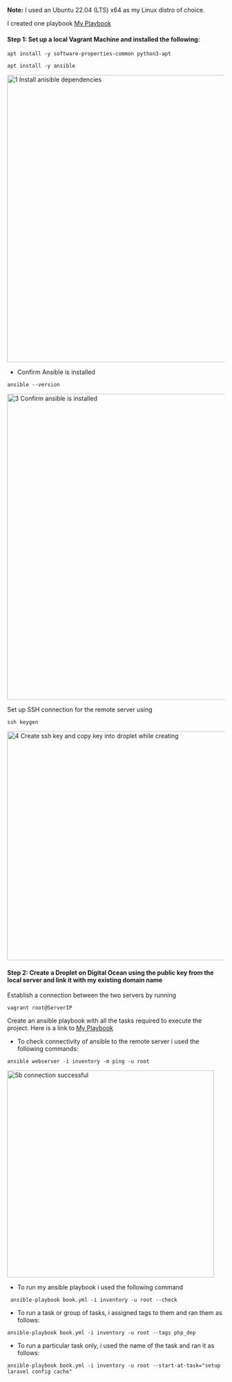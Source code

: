 **Note:** 
I used an Ubuntu 22.04 (LTS) x64 as my Linux distro of choice.

I created one playbook [My Playbook](https://github.com/Osinachi-Uro/AltSchool-Cloud-Exercises/blob/main/Second%20Semester%20Examination/book.yml)

#### Step 1: Set up a local Vagrant Machine and installed the following:

```
apt install -y software-properties-common python3-apt
```
```
apt install -y ansible
```
<img width="665" alt="1  Install anisible dependencies" src="https://user-images.githubusercontent.com/83463641/199499366-d5ef55d2-a6f0-4c88-91a1-3a81a9daf460.PNG">

* Confirm Ansible is installed
```
ansible --version
```
<img width="708" alt="3  Confirm ansible is installed" src="https://user-images.githubusercontent.com/83463641/199501709-add3fc98-8b5f-4378-a226-3c8b24df5fa7.PNG">

Set up SSH connection for the remote server using 
```
ssh keygen
```
<img width="530" alt="4  Create ssh key and copy key into droplet while creating" src="https://user-images.githubusercontent.com/83463641/200427641-3d987357-4184-4a8f-b551-ec0cb7cb018b.PNG">

#### Step 2: Create a Droplet on Digital Ocean using the public key from the local server and link it with my existing domain name
Establish a connection between the two servers by running 
```
vagrant root@ServerIP
```

Create an ansible playbook with all the tasks required to execute the project. Here is a link to [My Playbook](https://github.com/Osinachi-Uro/AltSchool-Cloud-Exercises/blob/main/Second%20Semester%20Examination/book.yml)

* To check connectivity of ansible to the remote server i used the following commands:
```
ansible webserver -i inventory -m ping -u root
```
<img width="479" alt="5b  connection successful" src="https://user-images.githubusercontent.com/83463641/200427791-f76bc3fa-2952-45c6-aa7b-ee4d8d1b680d.PNG">

* To run my ansible playbook i used the following command
```
 ansible-playbook book.yml -i inventory -u root --check
```
* To run a task or group of tasks, i assigned tags to them and ran them as follows:
```
ansible-playbook book.yml -i inventory -u root --tags php_dep
```
* To run a particular task only, i used the name of the task and ran it as follows:
```
ansible-playbook book.yml -i inventory -u root --start-at-task="setup laravel config cache"
```
### 
